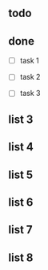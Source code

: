 ## todo

## done

- [ ] task 1

- [ ] task 2

- [ ] task 3

## list 3

## list 4

## list 5

## list 6

## list 7

## list 8

